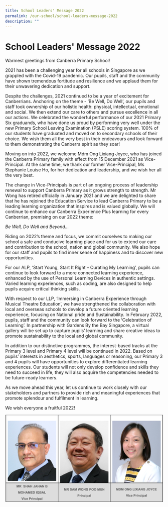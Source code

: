 ```yaml
---
title: School Leaders' Message 2022
permalink: /our-school/school-leaders-message-2022
description: ""
---
```

# School Leaders' Message 2022

Warmest greetings from Canberra Primary School!

2021 has been a challenging year for all schools in Singapore as we grappled with the Covid-19 pandemic. Our pupils, staff and the community have shown tremendous fortitude and resilience and we applaud them for their unwavering dedication and support.

Despite the challenges, 2021 continued to be a year of excitement for Canberrians. Anchoring on the theme - ‘Be Well, Do Well’, our pupils and staff took ownership of our holistic health: physical, intellectual, emotional and social. We then extend our care to others and pursue excellence in all our actions. We celebrated the wonderful performance of our 2021 Primary Six graduands, who have done us proud by performing very well under the new Primary School Leaving Examination (PSLE) scoring system. 100% of our students have graduated and moved on to secondary schools of their choice. We wish them all the very best in their endeavours and look forward to them demonstrating the Canberra spirit as they soar!

Moving on into 2022, we welcome Mdm Ong Lixiang Joyce, who has joined the Canberra Primary family with effect from 15 December 2021 as Vice-Principal. At the same time, we thank our former Vice-Principal, Ms Stephanie Louise Ho, for her dedication and leadership, and we wish her all the very best.

 The change in Vice-Principals is part of an ongoing process of leadership renewal to support Canberra Primary as it grows strength to strength. Mr Wong has retired officially in January 2021 and we are delighted to share that he has rejoined the Education Service to lead Canberra Primary to be a leading learning organization that inspires and is valued globally. We will continue to enhance our Canberra Experience Plus learning for every Canberrian, premising on our 2022 theme:

 *Be Well, Do Well and Beyond...*

 Riding on 2022’s theme and focus, we commit ourselves to making our school a safe and conducive learning place and for us to extend our care and contribution to the school, nation and global community. We also hope for our staff and pupils to find inner sense of happiness and to discover new opportunities.

For our ALP, ‘Start Young, Start It Right – Curating My Learning’, pupils can continue to look forward to a more connected learning experience, enhanced by the use of Personal Learning Devices in authentic settings. Varied learning experiences, such as coding, are also designed to help pupils acquire critical thinking skills.

With respect to our LLP, ‘Immersing in Canberra Experience through Musical Theatre Education’, we have strengthened the collaboration with local and overseas schools to develop a future oriented learning experience, focusing on National pride and Sustainability. In February 2022, pupils, staff and the community can look forward to the ‘Celebration of Learning’. In partnership with Gardens By the Bay Singapore, a virtual gallery will be set up to capture pupils’ learning and share creative ideas to promote sustainability to the local and global community.

In addition to our distinctive programmes, the interest-based tracks at the Primary 3 level and Primary 4 level will be continued in 2022. Based on pupils’ interests in aesthetics, sports, languages or reasoning, our Primary 3 and 4 pupils will have opportunities to explore differentiated learning experiences. Our students will not only develop confidence and skills they need to succeed in life, they will also acquire the competencies needed to be future-ready learners.

 As we move ahead this year, let us continue to work closely with our stakeholders and partners to provide rich and meaningful experiences that promote splendour and fulfilment in learning.

 We wish everyone a fruitful 2022!
 
 ![](/images/Principals.png)
